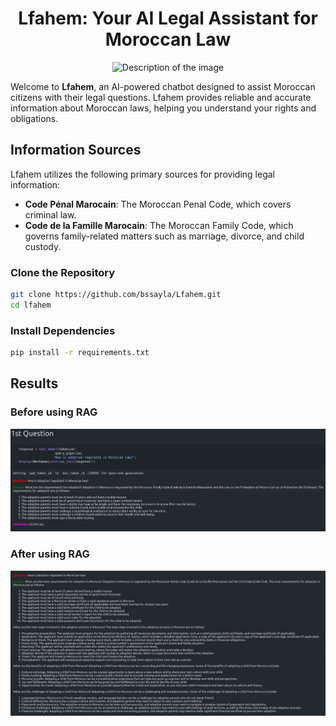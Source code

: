 <div align="center">

# Lfahem: Your AI Legal Assistant for Moroccan Law

![Description of the image](https://user-images.githubusercontent.com/36594527/117592199-10730800-b17b-11eb-84f8-4ffcae8116d4.png)

</div>


Welcome to **Lfahem**, an AI-powered chatbot designed to assist Moroccan citizens with their legal questions. 
Lfahem provides reliable and accurate information about Moroccan laws, helping you understand your rights and obligations.


## Information Sources

Lfahem utilizes the following primary sources for providing legal information:

- **Code Pénal Marocain**: The Moroccan Penal Code, which covers criminal law.
- **Code de la Famille Marocain**: The Moroccan Family Code, which governs family-related matters such as marriage, divorce, and child custody.


### Clone the Repository

```bash
git clone https://github.com/bssayla/Lfahem.git
cd lfahem
```

### Install Dependencies
```bash
pip install -r requirements.txt
```

## Results
### Before using RAG

<img src="images/before.jpeg" alt="image Before RAG">

### After using RAG

<img src="images/after1.jpeg" alt="image After RAG">


